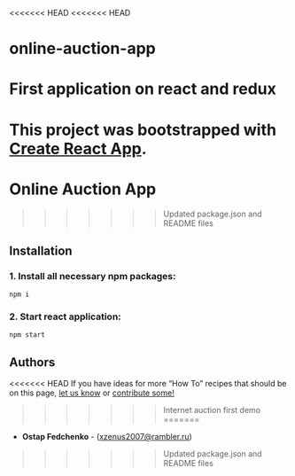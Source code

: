 <<<<<<< HEAD
<<<<<<< HEAD
# online-auction-app
First application on react and redux
=======
This project was bootstrapped with [Create React App](https://github.com/facebookincubator/create-react-app).
=======
# Online Auction App
>>>>>>> Updated package.json and README files

## Installation

### 1. Install all necessary npm packages:  
```
npm i
```
### 2. Start react application:
```
npm start
```

## Authors

<<<<<<< HEAD
If you have ideas for more “How To” recipes that should be on this page, [let us know](https://github.com/facebookincubator/create-react-app/issues) or [contribute some!](https://github.com/facebookincubator/create-react-app/edit/master/packages/react-scripts/template/README.md)
>>>>>>> Internet auction first demo
=======
* **Ostap Fedchenko** - (xzenus2007@rambler.ru)
>>>>>>> Updated package.json and README files
